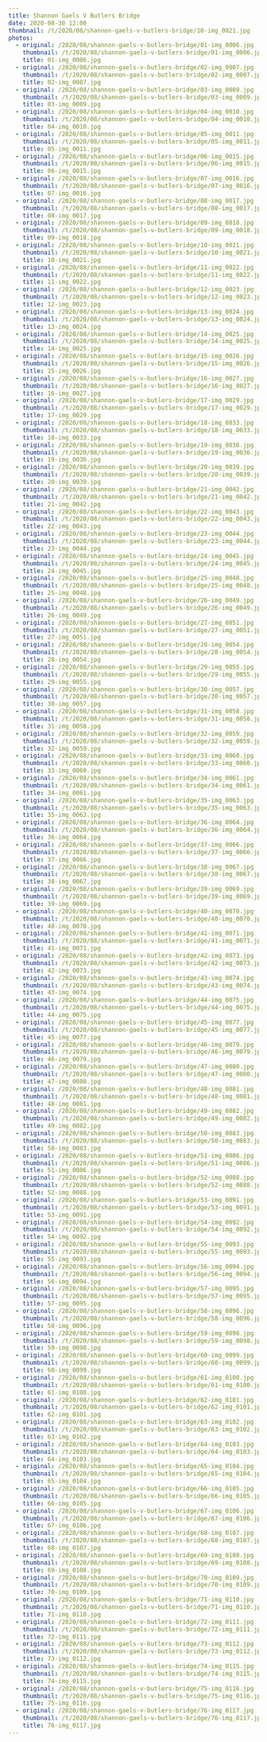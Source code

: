 ```yaml
---
title: Shannon Gaels V Butlers Bridge
date: 2020-08-30 12:00
thumbnail: /t/2020/08/shannon-gaels-v-butlers-bridge/10-img_0021.jpg
photos:
  - original: /2020/08/shannon-gaels-v-butlers-bridge/01-img_0006.jpg
    thumbnail: /t/2020/08/shannon-gaels-v-butlers-bridge/01-img_0006.jpg
    title: 01-img_0006.jpg
  - original: /2020/08/shannon-gaels-v-butlers-bridge/02-img_0007.jpg
    thumbnail: /t/2020/08/shannon-gaels-v-butlers-bridge/02-img_0007.jpg
    title: 02-img_0007.jpg
  - original: /2020/08/shannon-gaels-v-butlers-bridge/03-img_0009.jpg
    thumbnail: /t/2020/08/shannon-gaels-v-butlers-bridge/03-img_0009.jpg
    title: 03-img_0009.jpg
  - original: /2020/08/shannon-gaels-v-butlers-bridge/04-img_0010.jpg
    thumbnail: /t/2020/08/shannon-gaels-v-butlers-bridge/04-img_0010.jpg
    title: 04-img_0010.jpg
  - original: /2020/08/shannon-gaels-v-butlers-bridge/05-img_0011.jpg
    thumbnail: /t/2020/08/shannon-gaels-v-butlers-bridge/05-img_0011.jpg
    title: 05-img_0011.jpg
  - original: /2020/08/shannon-gaels-v-butlers-bridge/06-img_0015.jpg
    thumbnail: /t/2020/08/shannon-gaels-v-butlers-bridge/06-img_0015.jpg
    title: 06-img_0015.jpg
  - original: /2020/08/shannon-gaels-v-butlers-bridge/07-img_0016.jpg
    thumbnail: /t/2020/08/shannon-gaels-v-butlers-bridge/07-img_0016.jpg
    title: 07-img_0016.jpg
  - original: /2020/08/shannon-gaels-v-butlers-bridge/08-img_0017.jpg
    thumbnail: /t/2020/08/shannon-gaels-v-butlers-bridge/08-img_0017.jpg
    title: 08-img_0017.jpg
  - original: /2020/08/shannon-gaels-v-butlers-bridge/09-img_0018.jpg
    thumbnail: /t/2020/08/shannon-gaels-v-butlers-bridge/09-img_0018.jpg
    title: 09-img_0018.jpg
  - original: /2020/08/shannon-gaels-v-butlers-bridge/10-img_0021.jpg
    thumbnail: /t/2020/08/shannon-gaels-v-butlers-bridge/10-img_0021.jpg
    title: 10-img_0021.jpg
  - original: /2020/08/shannon-gaels-v-butlers-bridge/11-img_0022.jpg
    thumbnail: /t/2020/08/shannon-gaels-v-butlers-bridge/11-img_0022.jpg
    title: 11-img_0022.jpg
  - original: /2020/08/shannon-gaels-v-butlers-bridge/12-img_0023.jpg
    thumbnail: /t/2020/08/shannon-gaels-v-butlers-bridge/12-img_0023.jpg
    title: 12-img_0023.jpg
  - original: /2020/08/shannon-gaels-v-butlers-bridge/13-img_0024.jpg
    thumbnail: /t/2020/08/shannon-gaels-v-butlers-bridge/13-img_0024.jpg
    title: 13-img_0024.jpg
  - original: /2020/08/shannon-gaels-v-butlers-bridge/14-img_0025.jpg
    thumbnail: /t/2020/08/shannon-gaels-v-butlers-bridge/14-img_0025.jpg
    title: 14-img_0025.jpg
  - original: /2020/08/shannon-gaels-v-butlers-bridge/15-img_0026.jpg
    thumbnail: /t/2020/08/shannon-gaels-v-butlers-bridge/15-img_0026.jpg
    title: 15-img_0026.jpg
  - original: /2020/08/shannon-gaels-v-butlers-bridge/16-img_0027.jpg
    thumbnail: /t/2020/08/shannon-gaels-v-butlers-bridge/16-img_0027.jpg
    title: 16-img_0027.jpg
  - original: /2020/08/shannon-gaels-v-butlers-bridge/17-img_0029.jpg
    thumbnail: /t/2020/08/shannon-gaels-v-butlers-bridge/17-img_0029.jpg
    title: 17-img_0029.jpg
  - original: /2020/08/shannon-gaels-v-butlers-bridge/18-img_0033.jpg
    thumbnail: /t/2020/08/shannon-gaels-v-butlers-bridge/18-img_0033.jpg
    title: 18-img_0033.jpg
  - original: /2020/08/shannon-gaels-v-butlers-bridge/19-img_0036.jpg
    thumbnail: /t/2020/08/shannon-gaels-v-butlers-bridge/19-img_0036.jpg
    title: 19-img_0036.jpg
  - original: /2020/08/shannon-gaels-v-butlers-bridge/20-img_0039.jpg
    thumbnail: /t/2020/08/shannon-gaels-v-butlers-bridge/20-img_0039.jpg
    title: 20-img_0039.jpg
  - original: /2020/08/shannon-gaels-v-butlers-bridge/21-img_0042.jpg
    thumbnail: /t/2020/08/shannon-gaels-v-butlers-bridge/21-img_0042.jpg
    title: 21-img_0042.jpg
  - original: /2020/08/shannon-gaels-v-butlers-bridge/22-img_0043.jpg
    thumbnail: /t/2020/08/shannon-gaels-v-butlers-bridge/22-img_0043.jpg
    title: 22-img_0043.jpg
  - original: /2020/08/shannon-gaels-v-butlers-bridge/23-img_0044.jpg
    thumbnail: /t/2020/08/shannon-gaels-v-butlers-bridge/23-img_0044.jpg
    title: 23-img_0044.jpg
  - original: /2020/08/shannon-gaels-v-butlers-bridge/24-img_0045.jpg
    thumbnail: /t/2020/08/shannon-gaels-v-butlers-bridge/24-img_0045.jpg
    title: 24-img_0045.jpg
  - original: /2020/08/shannon-gaels-v-butlers-bridge/25-img_0048.jpg
    thumbnail: /t/2020/08/shannon-gaels-v-butlers-bridge/25-img_0048.jpg
    title: 25-img_0048.jpg
  - original: /2020/08/shannon-gaels-v-butlers-bridge/26-img_0049.jpg
    thumbnail: /t/2020/08/shannon-gaels-v-butlers-bridge/26-img_0049.jpg
    title: 26-img_0049.jpg
  - original: /2020/08/shannon-gaels-v-butlers-bridge/27-img_0051.jpg
    thumbnail: /t/2020/08/shannon-gaels-v-butlers-bridge/27-img_0051.jpg
    title: 27-img_0051.jpg
  - original: /2020/08/shannon-gaels-v-butlers-bridge/28-img_0054.jpg
    thumbnail: /t/2020/08/shannon-gaels-v-butlers-bridge/28-img_0054.jpg
    title: 28-img_0054.jpg
  - original: /2020/08/shannon-gaels-v-butlers-bridge/29-img_0055.jpg
    thumbnail: /t/2020/08/shannon-gaels-v-butlers-bridge/29-img_0055.jpg
    title: 29-img_0055.jpg
  - original: /2020/08/shannon-gaels-v-butlers-bridge/30-img_0057.jpg
    thumbnail: /t/2020/08/shannon-gaels-v-butlers-bridge/30-img_0057.jpg
    title: 30-img_0057.jpg
  - original: /2020/08/shannon-gaels-v-butlers-bridge/31-img_0058.jpg
    thumbnail: /t/2020/08/shannon-gaels-v-butlers-bridge/31-img_0058.jpg
    title: 31-img_0058.jpg
  - original: /2020/08/shannon-gaels-v-butlers-bridge/32-img_0059.jpg
    thumbnail: /t/2020/08/shannon-gaels-v-butlers-bridge/32-img_0059.jpg
    title: 32-img_0059.jpg
  - original: /2020/08/shannon-gaels-v-butlers-bridge/33-img_0060.jpg
    thumbnail: /t/2020/08/shannon-gaels-v-butlers-bridge/33-img_0060.jpg
    title: 33-img_0060.jpg
  - original: /2020/08/shannon-gaels-v-butlers-bridge/34-img_0061.jpg
    thumbnail: /t/2020/08/shannon-gaels-v-butlers-bridge/34-img_0061.jpg
    title: 34-img_0061.jpg
  - original: /2020/08/shannon-gaels-v-butlers-bridge/35-img_0063.jpg
    thumbnail: /t/2020/08/shannon-gaels-v-butlers-bridge/35-img_0063.jpg
    title: 35-img_0063.jpg
  - original: /2020/08/shannon-gaels-v-butlers-bridge/36-img_0064.jpg
    thumbnail: /t/2020/08/shannon-gaels-v-butlers-bridge/36-img_0064.jpg
    title: 36-img_0064.jpg
  - original: /2020/08/shannon-gaels-v-butlers-bridge/37-img_0066.jpg
    thumbnail: /t/2020/08/shannon-gaels-v-butlers-bridge/37-img_0066.jpg
    title: 37-img_0066.jpg
  - original: /2020/08/shannon-gaels-v-butlers-bridge/38-img_0067.jpg
    thumbnail: /t/2020/08/shannon-gaels-v-butlers-bridge/38-img_0067.jpg
    title: 38-img_0067.jpg
  - original: /2020/08/shannon-gaels-v-butlers-bridge/39-img_0069.jpg
    thumbnail: /t/2020/08/shannon-gaels-v-butlers-bridge/39-img_0069.jpg
    title: 39-img_0069.jpg
  - original: /2020/08/shannon-gaels-v-butlers-bridge/40-img_0070.jpg
    thumbnail: /t/2020/08/shannon-gaels-v-butlers-bridge/40-img_0070.jpg
    title: 40-img_0070.jpg
  - original: /2020/08/shannon-gaels-v-butlers-bridge/41-img_0071.jpg
    thumbnail: /t/2020/08/shannon-gaels-v-butlers-bridge/41-img_0071.jpg
    title: 41-img_0071.jpg
  - original: /2020/08/shannon-gaels-v-butlers-bridge/42-img_0073.jpg
    thumbnail: /t/2020/08/shannon-gaels-v-butlers-bridge/42-img_0073.jpg
    title: 42-img_0073.jpg
  - original: /2020/08/shannon-gaels-v-butlers-bridge/43-img_0074.jpg
    thumbnail: /t/2020/08/shannon-gaels-v-butlers-bridge/43-img_0074.jpg
    title: 43-img_0074.jpg
  - original: /2020/08/shannon-gaels-v-butlers-bridge/44-img_0075.jpg
    thumbnail: /t/2020/08/shannon-gaels-v-butlers-bridge/44-img_0075.jpg
    title: 44-img_0075.jpg
  - original: /2020/08/shannon-gaels-v-butlers-bridge/45-img_0077.jpg
    thumbnail: /t/2020/08/shannon-gaels-v-butlers-bridge/45-img_0077.jpg
    title: 45-img_0077.jpg
  - original: /2020/08/shannon-gaels-v-butlers-bridge/46-img_0079.jpg
    thumbnail: /t/2020/08/shannon-gaels-v-butlers-bridge/46-img_0079.jpg
    title: 46-img_0079.jpg
  - original: /2020/08/shannon-gaels-v-butlers-bridge/47-img_0080.jpg
    thumbnail: /t/2020/08/shannon-gaels-v-butlers-bridge/47-img_0080.jpg
    title: 47-img_0080.jpg
  - original: /2020/08/shannon-gaels-v-butlers-bridge/48-img_0081.jpg
    thumbnail: /t/2020/08/shannon-gaels-v-butlers-bridge/48-img_0081.jpg
    title: 48-img_0081.jpg
  - original: /2020/08/shannon-gaels-v-butlers-bridge/49-img_0082.jpg
    thumbnail: /t/2020/08/shannon-gaels-v-butlers-bridge/49-img_0082.jpg
    title: 49-img_0082.jpg
  - original: /2020/08/shannon-gaels-v-butlers-bridge/50-img_0083.jpg
    thumbnail: /t/2020/08/shannon-gaels-v-butlers-bridge/50-img_0083.jpg
    title: 50-img_0083.jpg
  - original: /2020/08/shannon-gaels-v-butlers-bridge/51-img_0086.jpg
    thumbnail: /t/2020/08/shannon-gaels-v-butlers-bridge/51-img_0086.jpg
    title: 51-img_0086.jpg
  - original: /2020/08/shannon-gaels-v-butlers-bridge/52-img_0088.jpg
    thumbnail: /t/2020/08/shannon-gaels-v-butlers-bridge/52-img_0088.jpg
    title: 52-img_0088.jpg
  - original: /2020/08/shannon-gaels-v-butlers-bridge/53-img_0091.jpg
    thumbnail: /t/2020/08/shannon-gaels-v-butlers-bridge/53-img_0091.jpg
    title: 53-img_0091.jpg
  - original: /2020/08/shannon-gaels-v-butlers-bridge/54-img_0092.jpg
    thumbnail: /t/2020/08/shannon-gaels-v-butlers-bridge/54-img_0092.jpg
    title: 54-img_0092.jpg
  - original: /2020/08/shannon-gaels-v-butlers-bridge/55-img_0093.jpg
    thumbnail: /t/2020/08/shannon-gaels-v-butlers-bridge/55-img_0093.jpg
    title: 55-img_0093.jpg
  - original: /2020/08/shannon-gaels-v-butlers-bridge/56-img_0094.jpg
    thumbnail: /t/2020/08/shannon-gaels-v-butlers-bridge/56-img_0094.jpg
    title: 56-img_0094.jpg
  - original: /2020/08/shannon-gaels-v-butlers-bridge/57-img_0095.jpg
    thumbnail: /t/2020/08/shannon-gaels-v-butlers-bridge/57-img_0095.jpg
    title: 57-img_0095.jpg
  - original: /2020/08/shannon-gaels-v-butlers-bridge/58-img_0096.jpg
    thumbnail: /t/2020/08/shannon-gaels-v-butlers-bridge/58-img_0096.jpg
    title: 58-img_0096.jpg
  - original: /2020/08/shannon-gaels-v-butlers-bridge/59-img_0098.jpg
    thumbnail: /t/2020/08/shannon-gaels-v-butlers-bridge/59-img_0098.jpg
    title: 59-img_0098.jpg
  - original: /2020/08/shannon-gaels-v-butlers-bridge/60-img_0099.jpg
    thumbnail: /t/2020/08/shannon-gaels-v-butlers-bridge/60-img_0099.jpg
    title: 60-img_0099.jpg
  - original: /2020/08/shannon-gaels-v-butlers-bridge/61-img_0100.jpg
    thumbnail: /t/2020/08/shannon-gaels-v-butlers-bridge/61-img_0100.jpg
    title: 61-img_0100.jpg
  - original: /2020/08/shannon-gaels-v-butlers-bridge/62-img_0101.jpg
    thumbnail: /t/2020/08/shannon-gaels-v-butlers-bridge/62-img_0101.jpg
    title: 62-img_0101.jpg
  - original: /2020/08/shannon-gaels-v-butlers-bridge/63-img_0102.jpg
    thumbnail: /t/2020/08/shannon-gaels-v-butlers-bridge/63-img_0102.jpg
    title: 63-img_0102.jpg
  - original: /2020/08/shannon-gaels-v-butlers-bridge/64-img_0103.jpg
    thumbnail: /t/2020/08/shannon-gaels-v-butlers-bridge/64-img_0103.jpg
    title: 64-img_0103.jpg
  - original: /2020/08/shannon-gaels-v-butlers-bridge/65-img_0104.jpg
    thumbnail: /t/2020/08/shannon-gaels-v-butlers-bridge/65-img_0104.jpg
    title: 65-img_0104.jpg
  - original: /2020/08/shannon-gaels-v-butlers-bridge/66-img_0105.jpg
    thumbnail: /t/2020/08/shannon-gaels-v-butlers-bridge/66-img_0105.jpg
    title: 66-img_0105.jpg
  - original: /2020/08/shannon-gaels-v-butlers-bridge/67-img_0106.jpg
    thumbnail: /t/2020/08/shannon-gaels-v-butlers-bridge/67-img_0106.jpg
    title: 67-img_0106.jpg
  - original: /2020/08/shannon-gaels-v-butlers-bridge/68-img_0107.jpg
    thumbnail: /t/2020/08/shannon-gaels-v-butlers-bridge/68-img_0107.jpg
    title: 68-img_0107.jpg
  - original: /2020/08/shannon-gaels-v-butlers-bridge/69-img_0108.jpg
    thumbnail: /t/2020/08/shannon-gaels-v-butlers-bridge/69-img_0108.jpg
    title: 69-img_0108.jpg
  - original: /2020/08/shannon-gaels-v-butlers-bridge/70-img_0109.jpg
    thumbnail: /t/2020/08/shannon-gaels-v-butlers-bridge/70-img_0109.jpg
    title: 70-img_0109.jpg
  - original: /2020/08/shannon-gaels-v-butlers-bridge/71-img_0110.jpg
    thumbnail: /t/2020/08/shannon-gaels-v-butlers-bridge/71-img_0110.jpg
    title: 71-img_0110.jpg
  - original: /2020/08/shannon-gaels-v-butlers-bridge/72-img_0111.jpg
    thumbnail: /t/2020/08/shannon-gaels-v-butlers-bridge/72-img_0111.jpg
    title: 72-img_0111.jpg
  - original: /2020/08/shannon-gaels-v-butlers-bridge/73-img_0112.jpg
    thumbnail: /t/2020/08/shannon-gaels-v-butlers-bridge/73-img_0112.jpg
    title: 73-img_0112.jpg
  - original: /2020/08/shannon-gaels-v-butlers-bridge/74-img_0115.jpg
    thumbnail: /t/2020/08/shannon-gaels-v-butlers-bridge/74-img_0115.jpg
    title: 74-img_0115.jpg
  - original: /2020/08/shannon-gaels-v-butlers-bridge/75-img_0116.jpg
    thumbnail: /t/2020/08/shannon-gaels-v-butlers-bridge/75-img_0116.jpg
    title: 75-img_0116.jpg
  - original: /2020/08/shannon-gaels-v-butlers-bridge/76-img_0117.jpg
    thumbnail: /t/2020/08/shannon-gaels-v-butlers-bridge/76-img_0117.jpg
    title: 76-img_0117.jpg
---
```

